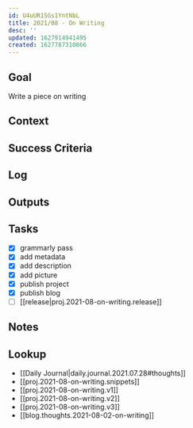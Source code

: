```yaml
---
id: U4uUR1SGs1YntNbL
title: 2021/08 - On Writing
desc: ''
updated: 1627914941495
created: 1627787310866
---
```


## Goal
<!-- What are you trying to accomplish -->
Write a piece on writing

## Context
<!-- Background information -->

## Success Criteria
<!-- milestones for this project -->

## Log
<!-- For longer projects, keep a rough log of major events-->

## Outputs
<!-- any outputs that were generated from this project. eg. slides, videos, etc-->

<!-- Everything below this line is work needed to achieve the stated goal-->

## Tasks
<!-- use this space to track current tasks. alternatively, you can also link to your daily journal note -->
- [x] grammarly pass
- [x] add metadata
- [x] add description 
- [x] add picture
- [x] publish project
- [x] publish blog
- [ ] [[release|proj.2021-08-on-writing.release]]

## Notes
<!-- use this space for arbitrary notes -->


## Lookup
<!-- relevant prior work or resources -->
- [[Daily Journal|daily.journal.2021.07.28#thoughts]]
- [[proj.2021-08-on-writing.snippets]]
- [[proj.2021-08-on-writing.v1]]
- [[proj.2021-08-on-writing.v2]]
- [[proj.2021-08-on-writing.v3]]
- [[blog.thoughts.2021-08-02-on-writing]]
